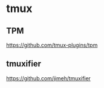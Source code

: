 # tmux

## TPM

https://github.com/tmux-plugins/tpm

## tmuxifier

https://github.com/jimeh/tmuxifier